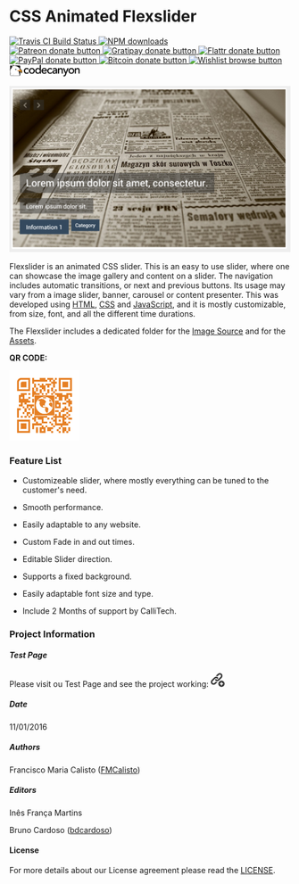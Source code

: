 # CSS Animated Flexslider

<!-- BADGES/ -->

<span class="badge-travisci">
  <a href="http://travis-ci.org/CalliTechDev/css-animated-flexslider" title="Check this project's build status on TravisCI">
    <img src="https://img.shields.io/travis/CalliTechDev/css-animated-flexslider/master.svg" alt="Travis CI Build Status" />
  </a>
</span>
<span class="badge-npmdownloads">
  <a href="https://npmjs.org/package/css-animated-flexslider" title="View this project on NPM">
    <img src="https://img.shields.io/npm/dm/css-animated-flexslider.svg" alt="NPM downloads" />
  </a>
</span>
<br class="badge-separator" />
<span class="badge-patreon">
  <a href="http://patreon.com/CalliTechDev" title="Donate to this project using Patreon">
    <img src="https://img.shields.io/badge/patreon-donate-yellow.svg" alt="Patreon donate button" />
  </a>
</span>
<span class="badge-gratipay">
  <a href="https://www.gratipay.com/CalliTechDev" title="Donate weekly to this project using Gratipay">
    <img src="https://img.shields.io/badge/gratipay-donate-yellow.svg" alt="Gratipay donate button" />
  </a>
</span>
<span class="badge-flattr">
  <a href="https://flattr.com/profile/CalliTechDev" title="Donate to this project using Flattr">
    <img src="https://img.shields.io/badge/flattr-donate-yellow.svg" alt="Flattr donate button" />
  </a>
</span>
<span class="badge-paypal">
  <a href="#" title="Donate to this project using Paypal">
    <img src="https://img.shields.io/badge/paypal-donate-yellow.svg" alt="PayPal donate button" />
  </a>
</span>
<span class="badge-bitcoin">
  <a href="#" title="Donate once-off to this project using Bitcoin">
    <img src="https://img.shields.io/badge/bitcoin-donate-yellow.svg" alt="Bitcoin donate button" />
  </a>
</span>
<span class="badge-wishlist">
  <a href="#" title="Buy an item on our wishlist for us">
    <img src="https://img.shields.io/badge/wishlist-donate-yellow.svg" alt="Wishlist browse button" />
  </a>
</span>
<br class="badge-separator" />
<span class="image">
  <a href="http://themeforest.net/user/callitechstore/portfolio?ref=CalliTechStore" title="Envato Market">
    <img src="assets/codecanyon-light-background.png" alt="codecanyon" width="25%" height="25%" />
  </a>
</span>

<!-- /BADGES -->

![alt tag](assets/screenshot1.png "Slider Preview")

Flexslider is an animated CSS slider. This is an easy to use slider, where one 
can showcase the image gallery and content on a slider. The navigation includes automatic transitions, or 
next and previous buttons. Its usage may vary from a image slider, banner, carousel or content presenter. This was developed using [HTML](http://www.w3schools.com/html/), [CSS](http://www.w3schools.com/css/) and [JavaScript](http://www.w3schools.com/js/), and it is mostly customizable, from size, font, and all the different time durations.

The Flexslider includes a dedicated folder for the [Image Source](https://github.com/CalliTechDev/css-animated-flexslider/tree/master/img) and for the [Assets](https://github.com/CalliTechDev/css-animated-flexslider/tree/master/img).

**QR CODE:**

<img src="assets/CSS_Animated_Flexslider_small.png" alt="QR CODE" width="25%">


### Feature List

- Customizeable slider, where mostly everything can be tuned to the customer's need.

- Smooth performance.

- Easily adaptable to any website.

- Custom Fade in and out times.

- Editable Slider direction.

- Supports a fixed background.

- Easily adaptable font size and type.

- Include 2 Months of support by CalliTech.


### Project Information

##### Test Page

Please visit ou Test Page and see the project working:
<span class="image">
  <a href="http://caf.calli.tech/" title="link">
    <img src="assets/add_link.png" alt="link" width="5%" height="5%" />
  </a>
</span>

##### Date

11/01/2016

##### Authors

Francisco Maria Calisto ([FMCalisto](https://github.com/FMCalisto))

##### Editors

Inês França Martins

Bruno Cardoso ([bdcardoso](https://github.com/bdcardoso))


#### License

For more details about our License agreement please read the [LICENSE](https://github.com/CalliTechDev/css-animated-flexslider/blob/master/LICENSE.md).
